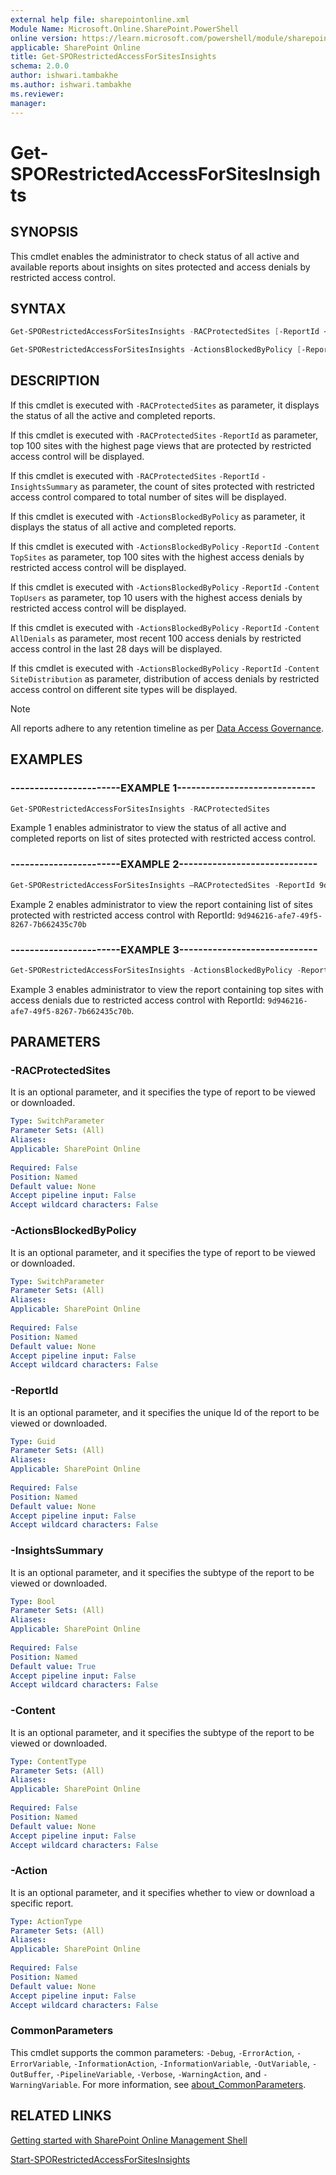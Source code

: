 ```yaml
---
external help file: sharepointonline.xml
Module Name: Microsoft.Online.SharePoint.PowerShell
online version: https://learn.microsoft.com/powershell/module/sharepoint-online/get-sporestrictedaccessforsitesinsights
applicable: SharePoint Online
title: Get-SPORestrictedAccessForSitesInsights
schema: 2.0.0
author: ishwari.tambakhe
ms.author: ishwari.tambakhe
ms.reviewer:
manager:
---
```


# Get-SPORestrictedAccessForSitesInsights

## SYNOPSIS

This cmdlet enables the administrator to check status of all active and available reports about insights on sites protected and access denials by restricted access control.

## SYNTAX

```powershell
Get-SPORestrictedAccessForSitesInsights -RACProtectedSites [-ReportId <Guid>] [-Action <ActionType>] [-InsightsSummary <Boolean>]
```

```powershell
Get-SPORestrictedAccessForSitesInsights -ActionsBlockedByPolicy [-ReportId <Guid>] [-Content <ContentType>] [-Action <ActionType>]
```

## DESCRIPTION

If this cmdlet is executed with `-RACProtectedSites` as parameter, it displays the status of all the active and completed reports.

If this cmdlet is executed with `-RACProtectedSites` `-ReportId` as parameter, top 100 sites with the highest page views that are protected by restricted access control will be displayed.

If this cmdlet is executed with `-RACProtectedSites` `-ReportId` `-InsightsSummary` as parameter, the count of sites protected with restricted access control compared to total number of sites will be displayed.

If this cmdlet is executed with `-ActionsBlockedByPolicy` as parameter, it displays the status of all active and completed reports.
  
If this cmdlet is executed with `-ActionsBlockedByPolicy` `-ReportId` `-Content TopSites` as parameter, top 100 sites with the highest access denials by restricted access control will be displayed.

If this cmdlet is executed with `-ActionsBlockedByPolicy` `-ReportId` `-Content TopUsers` as parameter, top 10 users with the highest access denials by restricted access control will be displayed.

If this cmdlet is executed with `-ActionsBlockedByPolicy` `-ReportId` `-Content AllDenials` as parameter, most recent 100 access denials by restricted access control in the last 28 days will be displayed.

If this cmdlet is executed with `-ActionsBlockedByPolicy` `-ReportId` `-Content SiteDistribution` as parameter, distribution of access denials by restricted access control on different site types will be displayed.

> [!NOTE]
> All reports adhere to any retention timeline as per [Data Access Governance](/sharepoint/data-access-governance-reports).

## EXAMPLES

### -----------------------EXAMPLE 1-----------------------------

```powershell
Get-SPORestrictedAccessForSitesInsights -RACProtectedSites
```

Example 1 enables administrator to view the status of all active and completed reports on list of sites protected with restricted access control.

### -----------------------EXAMPLE 2-----------------------------

```powershell
Get-SPORestrictedAccessForSitesInsights –RACProtectedSites -ReportId 9d946216-afe7-49f5-8267-7b662435c70b
```

Example 2 enables administrator to view the report containing list of sites protected with restricted access control with ReportId: `9d946216-afe7-49f5-8267-7b662435c70b`

### -----------------------EXAMPLE 3-----------------------------

```powershell
Get-SPORestrictedAccessForSitesInsights -ActionsBlockedByPolicy -ReportId 9d946216-afe7-49f5-8267-7b662435c70b -Content TopSites
```

Example 3 enables administrator to view the report containing top sites with access denials due to restricted access control with ReportId: `9d946216-afe7-49f5-8267-7b662435c70b`.

## PARAMETERS

### -RACProtectedSites

It is an optional parameter, and it specifies the type of report to be viewed or downloaded.

```yaml
Type: SwitchParameter
Parameter Sets: (All)
Aliases: 
Applicable: SharePoint Online
 
Required: False
Position: Named
Default value: None
Accept pipeline input: False
Accept wildcard characters: False
```

### -ActionsBlockedByPolicy

It is an optional parameter, and it specifies the type of report to be viewed or downloaded.

```yaml
Type: SwitchParameter
Parameter Sets: (All)
Aliases: 
Applicable: SharePoint Online
 
Required: False
Position: Named
Default value: None
Accept pipeline input: False
Accept wildcard characters: False
```

### -ReportId

It is an optional parameter, and it specifies the unique Id of the report to be viewed or downloaded.

```yaml
Type: Guid
Parameter Sets: (All)
Aliases:
Applicable: SharePoint Online
 
Required: False
Position: Named
Default value: None
Accept pipeline input: False
Accept wildcard characters: False
```

### -InsightsSummary

It is an optional parameter, and it specifies the subtype of the report to be viewed or downloaded.

```yaml
Type: Bool
Parameter Sets: (All)
Aliases:
Applicable: SharePoint Online
 
Required: False
Position: Named
Default value: True
Accept pipeline input: False
Accept wildcard characters: False
```

### -Content

It is an optional parameter, and it specifies the subtype of the report to be viewed or downloaded.

```yaml
Type: ContentType
Parameter Sets: (All)
Aliases:
Applicable: SharePoint Online
 
Required: False
Position: Named
Default value: None
Accept pipeline input: False
Accept wildcard characters: False
```

### -Action

It is an optional parameter, and it specifies whether to view or download a specific report.

```yaml
Type: ActionType
Parameter Sets: (All)
Aliases:
Applicable: SharePoint Online
 
Required: False
Position: Named
Default value: None
Accept pipeline input: False
Accept wildcard characters: False
```

### CommonParameters

This cmdlet supports the common parameters: `-Debug`, `-ErrorAction`, `-ErrorVariable`, `-InformationAction`, `-InformationVariable`, `-OutVariable`, `-OutBuffer`, `-PipelineVariable`, `-Verbose`, `-WarningAction`, and `-WarningVariable`. For more information, see [about_CommonParameters](https://go.microsoft.com/fwlink/?LinkID=113216).

## RELATED LINKS

[Getting started with SharePoint Online Management Shell](/powershell/sharepoint/sharepoint-online/connect-sharepoint-online)

[Start-SPORestrictedAccessForSitesInsights](./Start-SPORestrictedAccessForSitesInsights.md)
